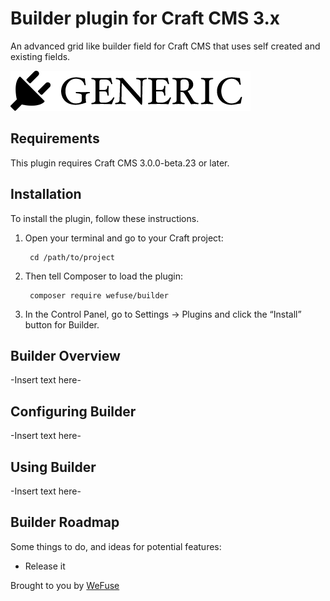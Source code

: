 # Builder plugin for Craft CMS 3.x

An advanced grid like builder field for Craft CMS that uses self created and existing fields.

![Screenshot](resources/img/plugin-logo.png)

## Requirements

This plugin requires Craft CMS 3.0.0-beta.23 or later.

## Installation

To install the plugin, follow these instructions.

1. Open your terminal and go to your Craft project:

        cd /path/to/project

2. Then tell Composer to load the plugin:

        composer require wefuse/builder

3. In the Control Panel, go to Settings → Plugins and click the “Install” button for Builder.

## Builder Overview

-Insert text here-

## Configuring Builder

-Insert text here-

## Using Builder

-Insert text here-

## Builder Roadmap

Some things to do, and ideas for potential features:

* Release it

Brought to you by [WeFuse](www.wefuse.com)
